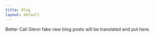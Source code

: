 ```yaml
---
title: Blog
layout: default
---
```


Better Call Glenn fake new blog posts will be translated and put here.
